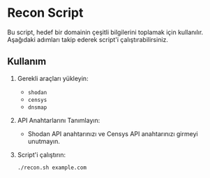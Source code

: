 # Recon Script

Bu script, hedef bir domainin çeşitli bilgilerini toplamak için kullanılır.  
Aşağıdaki adımları takip ederek script'i çalıştırabilirsiniz.

## Kullanım

1. Gerekli araçları yükleyin:
   - `shodan`
   - `censys`
   - `dnsmap`

2. API Anahtarlarını Tanımlayın:
   - Shodan API anahtarınızı ve Censys API anahtarınızı girmeyi unutmayın.

3. Script'i çalıştırın:
   ```bash
   ./recon.sh example.com
